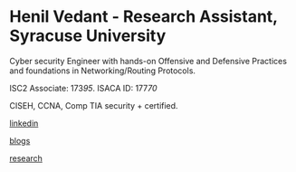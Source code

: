 # Henil Vedant   - Research Assistant, Syracuse University
Cyber security Engineer with hands-on Offensive and Defensive Practices and foundations in Networking/Routing Protocols.

ISC2 Associate: 173*95*.
      ISACA ID: 177*70*

CISEH, CCNA, Comp TIA security + certified.

[linkedin](https://www.linkedin.com/in/henil-vedant/)

[blogs](https://medium.com/@hhv8051)


[research](https://link.springer.com/chapter/10.1007/978-981-16-6285-0_24)


